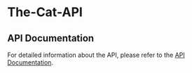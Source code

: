 # The-Cat-API

## API Documentation

For detailed information about the API, please refer to the [API Documentation](https://web.postman.co/workspace/291207d5-1073-4eda-b783-3fd9231b4116/documentation/36297486-57650f08-4932-4c78-93a7-9abc0ddc2d6b).
